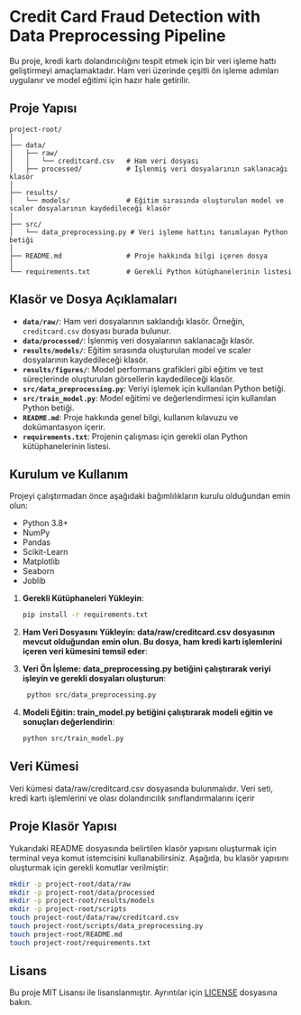 # Credit Card Fraud Detection with Data Preprocessing Pipeline

Bu proje, kredi kartı dolandırıcılığını tespit etmek için bir veri işleme hattı geliştirmeyi amaçlamaktadır. Ham veri üzerinde çeşitli ön işleme adımları uygulanır ve model eğitimi için hazır hale getirilir.

## Proje Yapısı

```plaintext
project-root/
│
├── data/
│   ├── raw/
│   │   └── creditcard.csv   # Ham veri dosyası
│   ├── processed/           # İşlenmiş veri dosyalarının saklanacağı klasör
│
├── results/
│   └── models/              # Eğitim sırasında oluşturulan model ve scaler dosyalarının kaydedileceği klasör
│
├── src/
│   └── data_preprocessing.py # Veri işleme hattını tanımlayan Python betiği
│
├── README.md                # Proje hakkında bilgi içeren dosya
│
└── requirements.txt         # Gerekli Python kütüphanelerinin listesi
```

## Klasör ve Dosya Açıklamaları

- **`data/raw/`**: Ham veri dosyalarının saklandığı klasör. Örneğin, `creditcard.csv` dosyası burada bulunur.
- **`data/processed/`**: İşlenmiş veri dosyalarının saklanacağı klasör.
- **`results/models/`**: Eğitim sırasında oluşturulan model ve scaler dosyalarının kaydedileceği klasör.
- **`results/figures/`**: Model performans grafikleri gibi eğitim ve test süreçlerinde oluşturulan görsellerin kaydedileceği klasör.
- **`src/data_preprocessing.py`**: Veriyi işlemek için kullanılan Python betiği.
- **`src/train_model.py`**: Model eğitimi ve değerlendirmesi için kullanılan Python betiği.
- **`README.md`**: Proje hakkında genel bilgi, kullanım kılavuzu ve dokümantasyon içerir.
- **`requirements.txt`**: Projenin çalışması için gerekli olan Python kütüphanelerinin listesi.

## Kurulum ve Kullanım
Projeyi çalıştırmadan önce aşağıdaki bağımlılıkların kurulu olduğundan emin olun:

- Python 3.8+
- NumPy
- Pandas
- Scikit-Learn
- Matplotlib
- Seaborn
- Joblib

1. **Gerekli Kütüphaneleri Yükleyin**:
   ```bash
   pip install -r requirements.txt
2. **Ham Veri Dosyasını Yükleyin: data/raw/creditcard.csv dosyasının mevcut olduğundan emin olun. Bu dosya, ham kredi kartı işlemlerini içeren veri kümesini temsil eder**:

3. **Veri Ön İşleme: data_preprocessing.py betiğini çalıştırarak veriyi işleyin ve gerekli dosyaları oluşturun**:
   ```bash
    python src/data_preprocessing.py
4. **Modeli Eğitin: train_model.py betiğini çalıştırarak modeli eğitin ve sonuçları değerlendirin**:
   ```bash
   python src/train_model.py

## Veri Kümesi
Veri kümesi data/raw/creditcard.csv dosyasında bulunmalıdır. Veri seti, kredi kartı işlemlerini ve olası dolandırıcılık sınıflandırmalarını içerir

## Proje Klasör Yapısı

Yukarıdaki README dosyasında belirtilen klasör yapısını oluşturmak için terminal veya komut istemcisini kullanabilirsiniz. Aşağıda, bu klasör yapısını oluşturmak için gerekli komutlar verilmiştir:

```bash
mkdir -p project-root/data/raw
mkdir -p project-root/data/processed
mkdir -p project-root/results/models
mkdir -p project-root/scripts
touch project-root/data/raw/creditcard.csv
touch project-root/scripts/data_preprocessing.py
touch project-root/README.md
touch project-root/requirements.txt
```
## Lisans

Bu proje MIT Lisansı ile lisanslanmıştır. Ayrıntılar için [LICENSE](LICENSE) dosyasına bakın.

